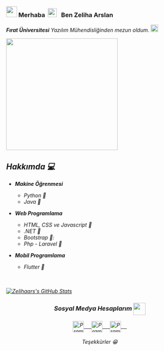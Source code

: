 ### <img src="https://github.com/rajput2107/rajput2107/blob/master/Assets/Hi.gif" width="29px"> Merhaba &nbsp;<img src="https://github.com/rajput2107/rajput2107/blob/master/Assets/Earth.gif" width="24px">  &nbsp; Ben Zeliha Arslan
<em><b>Fırat Üniversitesi</b> Yazılım Mühendisliğinden mezun oldum. 
<img src="https://github.com/rajput2107/rajput2107/blob/master/Assets/PC.gif" height="20px"/>   

<img align="center" width="300px" src="https://github.com/Arslanzeliha/Arslanzeliha/blob/main/File/codegirl2.gif"/>
 <br/>
 
## Hakkımda  :computer: 
- **Makine Öğrenmesi** 
	- Python 📘
	- Java 🔸

- **Web Programlama**
	- HTML, CSS ve Javascript 🍏
	- .NET 💟
	- Bootstrap  💛:
  - Php - Laravel  🔴

- **Mobil Programlama**
	- Flutter 💙
	<br/>
  <br/>



[![Zelihaars's GitHub Stats](https://github-readme-stats.vercel.app/api?username=Arslanzeliha&show_icons=true&theme=tokyonight)](https://github.com/Zelihaars)

 

<div align="center">
  <h3 align="center">Sosyal Medya Hesaplarım <img align="center" src="https://github.com/rajput2107/rajput2107/blob/master/Assets/Handshake.gif" height="33px" /></h3> 
</div>
<p align="center">
 <a href="https://www.linkedin.com/in/zelihaarslan23/" target="blank">
  <img align="center" alt="Pramod's LinkedIn" width="30px" src="https://www.vectorlogo.zone/logos/linkedin/linkedin-icon.svg" /> &nbsp; &nbsp;
 </a>
 <a href="https://www.instagram.com/ misszelis/" target="blank">
  <img align="center" alt="Pramod's Instagram" width="30px" src="https://www.vectorlogo.zone/logos/instagram/instagram-icon.svg" /> &nbsp; &nbsp;
 </a>
 <a href="https://twitter.com/misszelis23" target="blank">
  <img align="center" alt="Pramod's Twitter" width="30px" src="https://www.vectorlogo.zone/logos/twitter/twitter-official.svg" /> &nbsp; &nbsp;
 </a>

 </a> 
  <br/>
  <br/>
  Teşekkürler 😁<br/>
</p>

